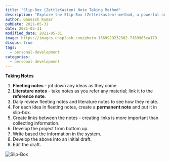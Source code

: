```yaml
---
title: "Slip-Box (ZettleKasten) Note Taking Method"
description: "Explore the Slip-Box (Zettelkasten) method, a powerful note-taking system to organize and link ideas for better personal growth and project management."
author: Ganessh Kumar
pubDate: 2021-05-31
date: 2021-05-31
modified_date: 2021-05-31
image: https://images.unsplash.com/photo-1569929232302-7f89963ea179
disqus: true
tags:
  - personal-development
categories:
  - personal-development
---
```


**Taking Notes**

1. **Fleeting notes** - jot down any ideas as they come.
2. **Literature notes** - take notes as you refer any material; link it to the **reference note**.
3. Daily review fleeting notes and literature notes to see how they relate. 
4. For each idea in fleeting notes, create a **permanent note** and put it in slip-box.
5. Create links between the notes - creating links is more important than collecting information.
6. Develop the project from bottom up.
7. Write based the information in the system.
8. Develop the above into an initial draft.
9. Edit the draft.

![Slip-Box](/assets/images/2021-05-31-slip-box-note-taking/slip-box.png)
